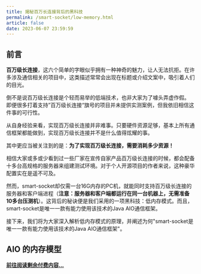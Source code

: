 ```yaml
---
title: 揭秘百万长连接背后的黑科技
permalink: /smart-socket/low-memory.html
article: false
date: 2023-06-07 23:59:59
---
```


## 前言
**百万级长连接**，这六个简单的字眼似乎拥有一种神奇的魅力，让人无法抗拒。在许多涉及通信相关的项目中，这类描述常常会出现在标题或介绍文案中，吸引着人们的目光。

倒不是说百万级长连接是个轻而易举的低端技术，也非大家为了噱头弄虚作假。
即便很多打着支持”百万级长连接“旗号的项目并未提供实测案例，但我依旧相信这件事的可行性。

从自身经验来看，实现百万级长连接并非难事。只要硬件资源足够，基本上所有通信框架都能做到，实现百万级长连接并不是什么值得炫耀的事。

其中更应当被关注到的是：**为了实现百万级长连接，需要消耗多少资源！**


相信大家或多或少看到过一些厂家在宣传自家产品百万级长连接的时候，都会配备十多台高规格的服务器来组建测试环境。对于个人开源项目的作者来说，这种豪华配置实在是遥不可及。

然而，smart-socket却仅需一台16G内存的PC机，就能同时支持百万级长连接的服务器和客户端进程（**注意：服务器和客户端都运行在同一台机器上，无需准备10多台压测机**）。这背后的秘诀便是我们采用的一项黑科技：低内存模式。而且，smart-socket是唯一一款有能力使用该技术的Java AIO通信框架。

接下来，我们将为大家深入解析低内存模式的原理，并阐述为何"smart-socket是唯一一款有能力使用该技术的Java AIO通信框架"。

## AIO 的内存模型
**[前往阅读剩余付费内容...](https://mp.weixin.qq.com/s/45sheqMatYWsrRxV9TUIlw)**

